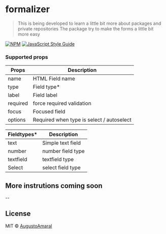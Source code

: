 # formalizer

> This is being developed to learn a little bit more about packages and private repositories
> The package try to make the forms a little bit more easy

[![NPM](https://img.shields.io/npm/v/formalizer.svg)](https://www.npmjs.com/package/formalizer) [![JavaScript Style Guide](https://img.shields.io/badge/code_style-standard-brightgreen.svg)](https://standardjs.com)

### Supported props

| Props    | Description                               |
| -------- | ----------------------------------------- |
| name     | HTML Field name                           |
| type     | Field type*                               |
| label    | Field label                               |
| required | force required validation                 |
| focus    | Focused field                             |
| options  | Required when type is select / autoselect |

| Fieldtypes* | Description       |
| ----------- | ----------------- |
| text        | Simple text field |
| number      | number field type |
| textfield   | textfield type    |
| Select      | select field type |

## More instrutions coming soon
--


## License

MIT © [AugustoAmaral](https://github.com/AugustoAmaral)
